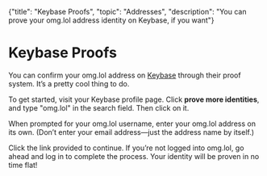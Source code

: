 {"title": "Keybase Proofs", "topic": "Addresses", "description": "You can prove your omg.lol address identity on Keybase, if you want"}

# Keybase Proofs

You can confirm your omg.lol address on [Keybase](https://keybase.io) through their proof system. It’s a pretty cool thing to do.

To get started, visit your Keybase profile page. Click **prove more identities**, and type "omg.lol" in the search field. Then click on it.

When prompted for your omg.lol username, enter your omg.lol address on its own. (Don’t enter your email address—just the address name by itself.)

Click the link provided to continue. If you’re not logged into omg.lol, go ahead and log in to complete the process. Your identity will be proven in no time flat!

